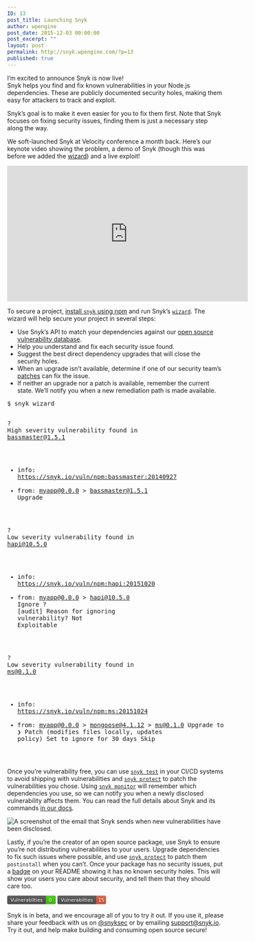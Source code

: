 ```yaml
---
ID: 13
post_title: Launching Snyk
author: wpengine
post_date: 2015-12-03 00:00:00
post_excerpt: ""
layout: post
permalink: http://snyk.wpengine.com/?p=13
published: true
---
```

<p>I’m excited to announce Snyk is now live!<br />
Snyk helps you find and fix known vulnerabilities in your Node.js dependencies. These are publicly documented security holes, making them easy for attackers to track and exploit.</p>

<p>Snyk’s goal is to make it even easier for you to fix them first. Note that Snyk focuses on fixing security issues, finding them is just a necessary step along the way.</p>

<p>We soft-launched Snyk at Velocity conference a month back. Here’s our keynote video showing the problem, a demo of Snyk (though this was before we added the <a href="https://snyk.io/docs#wizard">wizard</a>) and a live exploit!</p>

<p><iframe width="560" height="315" src="https://www.youtube.com/embed/iXA14OFXxZA" frameborder="0" allowfullscreen=""></iframe></p>

<p>To secure a project, <a href="https://snyk.io/docs#installation--getting-started">install <code class="highlighter-rouge">snyk</code> using npm</a> and run Snyk’s <a href="https://snyk.io/docs#wizard"><code class="highlighter-rouge">wizard</code></a>. The wizard will help secure your project in several steps:</p>

<ul>
  <li>Use Snyk’s API to match your dependencies against our <a href="https://github.com/Snyk/vulndb">open source vulnerability database</a>.</li>
  <li>Help you understand and fix each security issue found.</li>
  <li>Suggest the best direct dependency upgrades that will close the security holes.</li>
  <li>When an upgrade isn’t available, determine if one of our security team’s <a href="https://github.com/Snyk/vulndb#patches">patches</a> can fix the issue.</li>
  <li>If neither an upgrade nor a patch is available, remember the current state. We’ll notify you when a new remediation path is made available.</li>
</ul>

<div>
<pre class="code">$ snyk wizard

<span class="syn--green">?</span> <span class="syn--white syn--bold">High severity vulnerability found in bassmaster@1.5.1
  - info: <a title="Vulnerability report" href="https://snyk.io/vuln/npm:bassmaster:20140927">https://snyk.io/vuln/npm:bassmaster:20140927</a>
  - from: myapp@0.0.0 > bassmaster@1.5.1</span> <span class="syn--blue">Upgrade</span>

<span class="syn--green">?</span> <span class="syn--white syn--bold">Low severity vulnerability found in hapi@10.5.0
  - info: <a title="Vulnerability report" href="https://snyk.io/vuln/npm:hapi:20151020">https://snyk.io/vuln/npm:hapi:20151020</a>
  - from: myapp@0.0.0 > hapi@10.5.0</span> <span class="syn--blue">Ignore</span>
<span class="syn--green">?</span> <span class="syn--white syn--bold">[audit] Reason for ignoring vulnerability?</span> <span class="syn--blue">Not Exploitable</span>

<span class="syn--green">?</span> <span class="syn--white syn--bold">Low severity vulnerability found in ms@0.1.0
  - info: <a title="Vulnerability report" href="https://snyk.io/vuln/npm:ms:20151024">https://snyk.io/vuln/npm:ms:20151024</a>
  - from: myapp@0.0.0 > mongoose@4.1.12 > ms@0.1.0</span>
  Upgrade to mongoose@4.2.4
<span class="syn--blue">❯ Patch (modifies files locally, updates policy)</span>
  Set to ignore for 30 days
  Skip</pre>
  <br />
</div>

<p>Once you’re vulnerability free, you can use <a href="https://snyk.io/docs#test"><code class="highlighter-rouge">snyk test</code></a> in your CI/CD systems to avoid shipping with vulnerabilities and <a href="https://snyk.io/docs#protect"><code class="highlighter-rouge">snyk protect</code></a> to patch the vulnerabilities you chose. Using <a href="https://snyk.io/docs#monitor"><code class="highlighter-rouge">snyk monitor</code></a> will remember which dependencies you use, so we can notify you when a newly disclosed vulnerability affects them. You can read the full details about Snyk and its commands <a href="https://snyk.io/docs">in our docs</a>.</p>

<p class="u--centered"><img src="https://res.cloudinary.com/snyk/image/upload/v1449224934/screenshot-monitor-email.png" alt="A screenshot of the email that Snyk sends when new vulnerabilities have been disclosed." /></p>

<p>Lastly, if you’re the creator of an open source package, use Snyk to ensure you’re not distributing vulnerabilities to your users. Upgrade dependencies to fix such issues where possible, and use <a href="https://snyk.io/docs#protect"><code class="highlighter-rouge">snyk protect</code></a> to patch them <code class="highlighter-rouge">postinstall</code> when you can’t. Once your package has no security issues, put a <a href="https://snyk.io/docs#badge">badge</a> on your README showing it has no known security holes. This will show your users you care about security, and tell them that they should care too.</p>

<p class="u--centered">
  <svg id="snyk-badge" xmlns="http://www.w3.org/2000/svg" width="113" height="20">
    <lineargradient id="b" x2="0" y2="100%">
      <stop offset="0" stop-color="#bbb" stop-opacity=".1" />
      <stop offset="1" stop-opacity=".1" />
    </lineargradient>
    <mask id="a">
      <rect width="113" height="20" rx="3" fill="#fff" />
    </mask>
    <g mask="url(#a)">
      <path fill="#555" d="M0 0h90v20H0z" />
      <path fill="#4c1" d="M90 0h113v20H90z" />
      <path fill="url(#b)" d="M0 0h113v20H0z" />
    </g>
    <g fill="#fff" text-anchor="middle" font-family="DejaVu Sans,Verdana,Geneva,sans-serif" font-size="11">
      <text x="45" y="15" fill="#010101" fill-opacity=".3">Vulnerabilities</text>
      <text x="45" y="14">Vulnerabilties</text>
      <text x="100" y="15" fill="#010101" fill-opacity=".3">0</text>
      <text x="100" y="14">0</text>
    </g>
  </svg>
  <svg id="snyk-badge" xmlns="http://www.w3.org/2000/svg" width="116" height="20">
    <lineargradient id="b" x2="0" y2="100%">
      <stop offset="0" stop-color="#bbb" stop-opacity=".1" />
      <stop offset="1" stop-opacity=".1" />
    </lineargradient>
    <mask id="a">
      <rect width="116" height="20" rx="3" fill="#fff" />
    </mask>
    <g mask="url(#a)">
      <path fill="#555" d="M0 0h90v20H0z" />
      <path fill="#e05d44" d="M90 0h116v20H90z" />
      <path fill="url(#b)" d="M0 0h116v20H0z" />
    </g>
    <g fill="#fff" text-anchor="middle" font-family="DejaVu Sans,Verdana,Geneva,sans-serif" font-size="11">
      <text x="45" y="15" fill="#010101" fill-opacity=".3">Vulnerabilities</text>
      <text x="45" y="14">Vulnerabilties</text>
      <text x="102" y="15" fill="#010101" fill-opacity=".3">15</text>
      <text x="102" y="14">15</text>
    </g>
  </svg>
</p>

<p>Snyk is in beta, and we encourage all of you to try it out. If you use it, please share your feedback with us on <a href="https://twitter.com/snyksec">@snyksec</a> or by emailing <a href="mailto:support@snyk.io">support@snyk.io</a>. Try it out, and help make building and consuming open source secure!</p>
